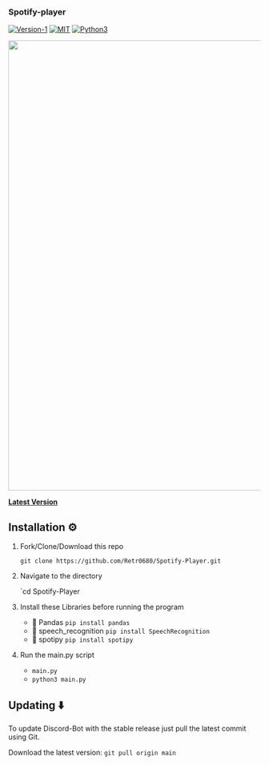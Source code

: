 ### Spotify-player

[![Version-1](https://img.shields.io/badge/Version-1-yellow)](https://github.com/Retr0680/Spotify-Player)
[![MIT](https://img.shields.io/badge/License-MIT-blue)](https://img.shields.io/badge/License-MIT-blue)
[![Python3](https://img.shields.io/badge/Language-Python3-red)](https://img.shields.io/badge/Language-Python3-red)

<p align="center">
<img align="center" src=".img/" width="900">
</p>

[**Latest Version**](https://github.com/Retr0680/Spotify-Player/releases)

## Installation ⚙️

1. Fork/Clone/Download this repo

    `git clone https://github.com/Retr0680/Spotify-Player.git`

2. Navigate to the directory

    `cd Spotify-Player

3. Install these Libraries before running the program
    
    - 📌 Pandas `pip install pandas`
    - 📌 speech_recognition `pip install SpeechRecognition`
    - 📌 spotipy `pip install spotipy`

4. Run the main.py script

    * `main.py`
    * `python3 main.py`

## Updating ⬇️

To update Discord-Bot with the stable release just pull the 
latest commit using Git.

Download the latest version: `git pull origin main`